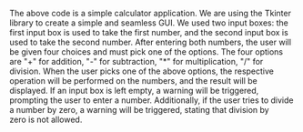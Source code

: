 The above code is a simple calculator application. We are using the Tkinter library to create a simple and seamless GUI. We used two input boxes: the first input box is used to take the first number, and the second input box is used to take the second number. After entering both numbers, the user will be given four choices and must pick one of the options. The four options are "+" for addition, "-" for subtraction, "*" for multiplication, "/" for division. When the user picks one of the above options, the respective operation will be performed on the numbers, and the result will be displayed. If an input box is left empty, a warning will be triggered, prompting the user to enter a number. Additionally, if the user tries to divide a number by zero, a warning will be triggered, stating that division by zero is not allowed.
